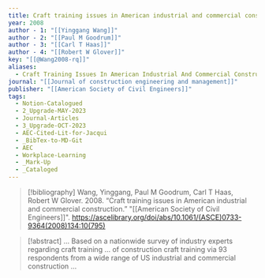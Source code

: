 ```yaml
---
title: Craft training issues in American industrial and commercial construction
year: 2008
author - 1: "[[Yinggang Wang]]"
author - 2: "[[Paul M Goodrum]]"
author - 3: "[[Carl T Haas]]"
author - 4: "[[Robert W Glover]]"
key: "[[@Wang2008-rq]]"
aliases:
  - Craft Training Issues In American Industrial And Commercial Construction
journal: "[[Journal of construction engineering and management]]"
publisher: "[[American Society of Civil Engineers]]"
tags:
  - Notion-Catalogued
  - 2_Upgrade-MAY-2023
  - Journal-Articles
  - 3_Upgrade-OCT-2023
  - AEC-Cited-Lit-for-Jacqui
  - _BibTex-to-MD-Git
  - AEC
  - Workplace-Learning
  - _Mark-Up
  - _Cataloged
---
```


> [!bibliography]
> Wang, Yinggang, Paul M Goodrum, Carl T Haas, Robert W Glover. 2008. “Craft training issues in American industrial and commercial construction.” "[[American Society of Civil Engineers]]". https://ascelibrary.org/doi/abs/10.1061/(ASCE)0733-9364(2008)134:10(795)

> [!abstract]
> … Based on a nationwide survey of industry experts regarding craft training … of construction craft training via 93 respondents from a wide range of US industrial and commercial construction …